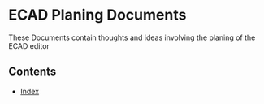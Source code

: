 # ECAD Planing Documents

These Documents contain thoughts and ideas involving the planing of the ECAD editor

## Contents

- [Index](./index.md)
